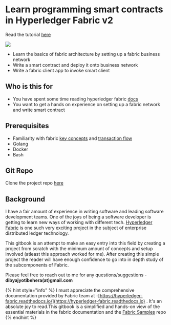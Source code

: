 # Learn programming smart contracts in Hyperledger Fabric v2

Read the tutorial [here](https://dibyajyotibehera.gitbook.io/learn-hyperledger-fabric-2-with-golang/)

![](.gitbook/assets/hyperledger\_fabric\_logo\_color.png)

* Learn the basics of fabric architecture by setting up a fabric business network
* Write a smart contract and deploy it onto business network
* Write a fabric client app to invoke smart client&#x20;

## Who is this for

* You have spent some time reading hyperledger fabric [docs](https://hyperledger-fabric.readthedocs.io)
* You want to get a hands on experience on setting up a fabric network and write smart contract

## Prerequisites

* Familiarity with fabric [key concepts](https://hyperledger-fabric.readthedocs.io/en/release-2.0/key\_concepts.html) and [transaction flow](https://hyperledger-fabric.readthedocs.io/en/release-2.0/txflow.html?highlight=transaction%20flow)
* Golang
* Docker
* Bash

## Git Repo

Clone the project repo [here](https://github.com/dibyajyotibehera/voternet)

## Background

I have a fair amount of experience in writing software and leading software development teams. One of the joys of being a software developer is getting to learn new ways of working with different tech. [Hyperledger Fabric](https://www.hyperledger.org/use/fabric) is one such very exciting project in the subject of enterprise distributed ledger technology.

This gitbook is an attempt to make an easy entry into this field by creating a project from scratch with the minimum amount of concepts and setup involved (atleast this approach worked for me). After creating this simple project the reader will have enough confidence to go into in depth study of the subcomponents of Fabric.

Please feel free to reach out to me for any questions/suggestions - **dibyajyotibehera(at)gmail.com**

{% hint style="info" %}
I must appreciate the comprehensive documentation provided by Fabric team at -[https://hyperledger-fabric.readthedocs.io/](https://hyperledger-fabric.readthedocs.io) . It's an absolute joy to read.This gitbook is a simplified and hands-on view of the essential materials in the fabric documentation and the [Fabric Samples](https://github.com/hyperledger/fabric-samples) repo
{% endhint %}
